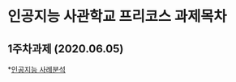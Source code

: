 # 인공지능 사관학교 프리코스 과제목차

## 1주차과제 (2020.06.05)

*[인공지능 사례분석](https://github.com/SungIkKim/gj-ai-precourse/blob/master/1%EC%A3%BC%EC%B0%A8_%EA%B3%BC%EC%A0%9C.ipynb)
